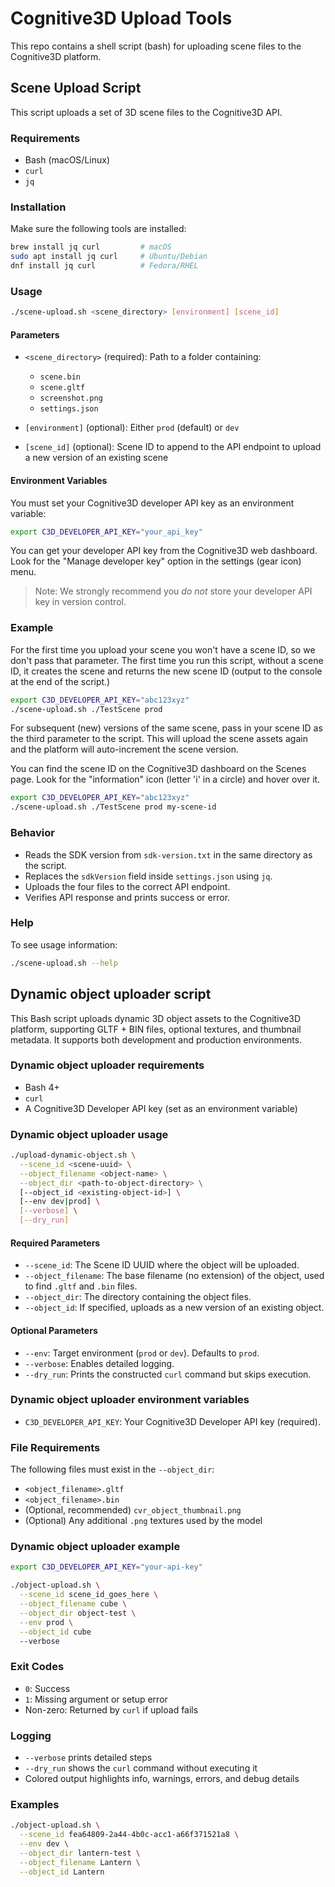 # Cognitive3D Upload Tools

This repo contains a shell script (bash) for uploading scene files to the Cognitive3D platform.

## Scene Upload Script

This script uploads a set of 3D scene files to the Cognitive3D API.

### Requirements

* Bash (macOS/Linux)
* `curl`
* `jq`

### Installation

Make sure the following tools are installed:

```bash
brew install jq curl         # macOS
sudo apt install jq curl     # Ubuntu/Debian
dnf install jq curl          # Fedora/RHEL
```

### Usage

```bash
./scene-upload.sh <scene_directory> [environment] [scene_id]
```

#### Parameters

* `<scene_directory>` (required): Path to a folder containing:

  * `scene.bin`
  * `scene.gltf`
  * `screenshot.png`
  * `settings.json`

* `[environment]` (optional): Either `prod` (default) or `dev`

* `[scene_id]` (optional): Scene ID to append to the API endpoint to upload a new version of an existing scene

#### Environment Variables

You must set your Cognitive3D developer API key as an environment variable:

```bash
export C3D_DEVELOPER_API_KEY="your_api_key"
```

You can get your developer API key from the Cognitive3D web dashboard. Look for the "Manage developer key" option in the settings (gear icon) menu.

> Note: We strongly recommend you _do not_ store your developer API key in version control.

### Example

For the first time you upload your scene you won't have a scene ID, so we don't pass that parameter. The first time you run this script, without a scene ID, it creates the scene and returns the new scene ID (output to the console at the end of the script.)

```bash
export C3D_DEVELOPER_API_KEY="abc123xyz"
./scene-upload.sh ./TestScene prod
```

For subsequent (new) versions of the same scene, pass in your scene ID as the third parameter to the script. This will upload the scene assets again and the platform will auto-increment the scene version.

You can find the scene ID on the Cognitive3D dashboard on the Scenes page. Look for the "information" icon (letter 'i' in a circle) and hover over it.

```bash
export C3D_DEVELOPER_API_KEY="abc123xyz"
./scene-upload.sh ./TestScene prod my-scene-id
```

### Behavior

* Reads the SDK version from `sdk-version.txt` in the same directory as the script.
* Replaces the `sdkVersion` field inside `settings.json` using `jq`.
* Uploads the four files to the correct API endpoint.
* Verifies API response and prints success or error.

### Help

To see usage information:

```bash
./scene-upload.sh --help
```

## Dynamic object uploader script

This Bash script uploads dynamic 3D object assets to the Cognitive3D platform, supporting GLTF + BIN files, optional textures, and thumbnail metadata. It supports both development and production environments.

### Dynamic object uploader requirements

* Bash 4+
* `curl`
* A Cognitive3D Developer API key (set as an environment variable)

### Dynamic object uploader usage

```bash
./upload-dynamic-object.sh \
  --scene_id <scene-uuid> \
  --object_filename <object-name> \
  --object_dir <path-to-object-directory> \
  [--object_id <existing-object-id>] \
  [--env dev|prod] \
  [--verbose] \
  [--dry_run]
```

#### Required Parameters

* `--scene_id`: The Scene ID UUID where the object will be uploaded.
* `--object_filename`: The base filename (no extension) of the object, used to find `.gltf` and `.bin` files.
* `--object_dir`: The directory containing the object files.
* `--object_id`: If specified, uploads as a new version of an existing object.

#### Optional Parameters

* `--env`: Target environment (`prod` or `dev`). Defaults to `prod`.
* `--verbose`: Enables detailed logging.
* `--dry_run`: Prints the constructed `curl` command but skips execution.

### Dynamic object uploader environment variables

* `C3D_DEVELOPER_API_KEY`: Your Cognitive3D Developer API key (required).

### File Requirements

The following files must exist in the `--object_dir`:

* `<object_filename>.gltf`
* `<object_filename>.bin`
* (Optional, recommended) `cvr_object_thumbnail.png`
* (Optional) Any additional `.png` textures used by the model

### Dynamic object uploader example

```bash
export C3D_DEVELOPER_API_KEY="your-api-key"

./object-upload.sh \
  --scene_id scene_id_goes_here \
  --object_filename cube \
  --object_dir object-test \
  --env prod \
  --object_id cube
  --verbose
```

### Exit Codes

* `0`: Success
* `1`: Missing argument or setup error
* Non-zero: Returned by `curl` if upload fails

### Logging

* `--verbose` prints detailed steps
* `--dry_run` shows the `curl` command without executing it
* Colored output highlights info, warnings, errors, and debug details

### Examples

```bash
./object-upload.sh \
  --scene_id fea64809-2a44-4b0c-acc1-a66f371521a8 \
  --env dev \
  --object_dir lantern-test \
  --object_filename Lantern \
  --object_id Lantern
```
